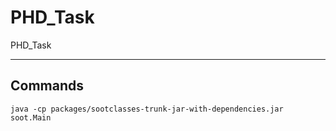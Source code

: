 # PHD_Task
PHD_Task

---
## Commands
`java -cp packages/sootclasses-trunk-jar-with-dependencies.jar soot.Main`